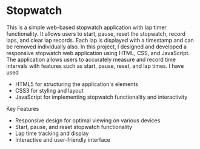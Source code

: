 # Stopwatch
This is a simple web-based stopwatch application with lap timer functionality. It allows users to start, pause, reset the stopwatch, record laps, and clear lap records. Each lap is displayed with a timestamp and can be removed individually also.
In this project, I designed and developed a responsive stopwatch web application using HTML, CSS, and JavaScript. The application allows users to accurately measure and record time intervals with features such as start, pause, reset, and lap times.
I have used
- HTML5 for structuring the application's elements
- CSS3 for styling and layout
- JavaScript for implementing stopwatch functionality and interactivity

Key Features

- Responsive design for optimal viewing on various devices
- Start, pause, and reset stopwatch functionality
- Lap time tracking and display
- Interactive and user-friendly interface

